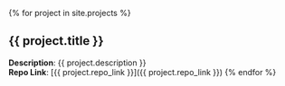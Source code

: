 {% for project in site.projects %}
## {{ project.title }}
**Description**: {{ project.description }}  
**Repo Link**: [{{ project.repo_link }}]({{ project.repo_link }})
{% endfor %}
